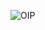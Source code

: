 <!-- - 👋 Hi, I’m @MarcusDevUK
- 👀 I’m interested in ...
- 🌱 I’m currently learning ...
- 💞️ I’m looking to collaborate on ...
- 📫 How to reach me ...
-  -->
![OIP](https://user-images.githubusercontent.com/31141302/162258001-4d5aba0d-819f-4a91-afab-0ff866eb606d.png)
<!---
MarcusDevUK/MarcusDevUK is a ✨ special ✨ repository because its `README.md` (this file) appears on your GitHub profile.
You can click the Preview link to take a look at your changes.
--->
